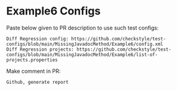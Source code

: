 # Example6 Configs
Paste below given to PR description to use such test configs:
```
Diff Regression config: https://github.com/checkstyle/test-configs/blob/main/MissingJavadocMethod/Example6/config.xml
Diff Regression projects: https://github.com/checkstyle/test-configs/blob/main/MissingJavadocMethod/Example6/list-of-projects.properties
```
Make comment in PR:
```
Github, generate report
```
